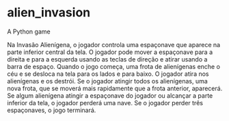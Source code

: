 # alien_invasion
A Python game

Na Invasão Alienígena, o jogador controla uma espaçonave que aparece na parte inferior central da 
tela. O jogador pode mover a espaçonave para a direita e para a esquerda usando as teclas de 
direção e atirar usando a barra de espaço. Quando o jogo começa, uma frota de alienígenas enche 
o céu e se desloca na tela para os lados e para baixo. O jogador atira nos alienígenas e os destrói. 
Se o jogador atingir todos os alienígenas, uma nova frota, que se moverá mais rapidamente que a frota
anterior, aparecerá. Se algum alienígena atingir a espaçonave do jogador ou alcançar a parte 
inferior da tela, o jogador perderá uma nave. Se o jogador perder três espaçonaves, o jogo terminará.
